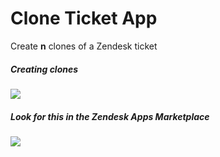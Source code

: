 # Clone Ticket App

Create **n** clones of a Zendesk ticket

##### Creating clones

![](http://g.recordit.co/AmX5urMePC.gif)

##### Look for this in the Zendesk Apps Marketplace

![](http://i.imgur.com/sLHshGk.png)